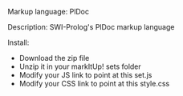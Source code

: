 Markup language:
PlDoc

Description:
SWI-Prolog's PlDoc markup language

Install:
- Download the zip file
- Unzip it in your markItUp! sets folder
- Modify your JS link to point at this set.js
- Modify your CSS link to point at this style.css
